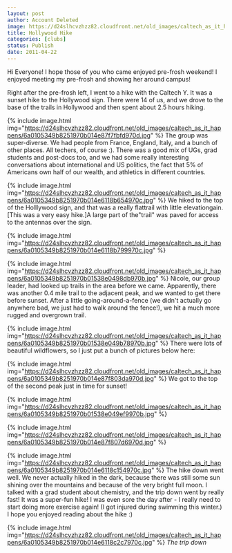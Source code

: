 ```yaml
---
layout: post
author: Account Deleted
image: https://d24slhcvzhzz82.cloudfront.net/old_images/caltech_as_it_happens/6a0105349b8251970b014e87f7f9fe970d.jpg
title: Hollywood Hike 
categories: [clubs]
status: Publish
date: 2011-04-22
---
```


Hi Everyone! I hope those of you who came enjoyed pre-frosh weekend! I enjoyed meeting my pre-frosh and showing her around campus!

Right after the pre-frosh left, I went to a hike with the Caltech Y. It was a sunset hike to the Hollywood sign. There were 14 of us, and we drove to the base of the trails in Hollywood and then spent about 2.5 hours hiking.


{% include image.html img="https://d24slhcvzhzz82.cloudfront.net/old_images/caltech_as_it_happens/6a0105349b8251970b014e87f7fbfd970d.jpg" %}
The group was super-diverse. We had people from France, England, Italy, and a bunch of other places. All techers, of course :). There was a good mix of UGs, grad students and post-docs too, and we had some really interesting conversations about international and US politics, the fact that 5% of Americans own half of our wealth, and athletics in different countries.


{% include image.html img="https://d24slhcvzhzz82.cloudfront.net/old_images/caltech_as_it_happens/6a0105349b8251970b014e6118b654970c.jpg" %}
We hiked to the top of the Holllywood sign, and that was a really flattrail with little elevationgain.[This was a very easy hike.]A large part of the"trail" was paved for access to the antennas over the sign.


{% include image.html img="https://d24slhcvzhzz82.cloudfront.net/old_images/caltech_as_it_happens/6a0105349b8251970b014e6118b799970c.jpg" %}

{% include image.html img="https://d24slhcvzhzz82.cloudfront.net/old_images/caltech_as_it_happens/6a0105349b8251970b01538e0498db970b.jpg" %}
Nicole, our group leader, had looked up trails in the area before we came. Apparently, there was another 0.4 mile trail to the adjacent peak, and we wanted to get there before sunset. After a little going-around-a-fence (we didn't actually go anywhere bad, we just had to walk around the fence!), we hit a much more rugged and overgrown trail.


{% include image.html img="https://d24slhcvzhzz82.cloudfront.net/old_images/caltech_as_it_happens/6a0105349b8251970b01538e049b78970b.jpg" %}
There were lots of beautiful wildflowers, so I just put a bunch of pictures below here:


{% include image.html img="https://d24slhcvzhzz82.cloudfront.net/old_images/caltech_as_it_happens/6a0105349b8251970b014e87f803da970d.jpg" %}
We got to the top of the second peak just in time for sunset!


{% include image.html img="https://d24slhcvzhzz82.cloudfront.net/old_images/caltech_as_it_happens/6a0105349b8251970b01538e049ef9970b.jpg" %}

{% include image.html img="https://d24slhcvzhzz82.cloudfront.net/old_images/caltech_as_it_happens/6a0105349b8251970b014e87f807d6970d.jpg" %}

{% include image.html img="https://d24slhcvzhzz82.cloudfront.net/old_images/caltech_as_it_happens/6a0105349b8251970b014e6118c154970c.jpg" %}
The hike down went well. We never actually hiked in the dark, because there was still some sun shining over the mountains and because of the very bright full moon. I talked with a grad student about chemistry, and the trip down went by really fast! It was a super-fun hike! I was even sore the day after - I really need to start doing more exercise again! (I got injured during swimming this winter.) I hope you enjoyed reading about the hike :)


{% include image.html img="https://d24slhcvzhzz82.cloudfront.net/old_images/caltech_as_it_happens/6a0105349b8251970b014e6118c2c7970c.jpg" %}
*The trip down*
